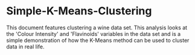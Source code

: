 # Simple-K-Means-Clustering
This document features clustering a wine data set. This analysis looks at the 'Colour Intensity' and 'Flavinoids' variables in the data set and is a simple demonstration of how the K-Means method can be used to cluster data in real life.
